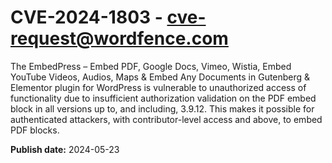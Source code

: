 # CVE-2024-1803 - cve-request@wordfence.com

The EmbedPress – Embed PDF, Google Docs, Vimeo, Wistia, Embed YouTube Videos, Audios, Maps & Embed Any Documents in Gutenberg & Elementor plugin for WordPress is vulnerable to unauthorized access of functionality due to insufficient authorization validation on the PDF embed block in all versions up to, and including, 3.9.12. This makes it possible for authenticated attackers, with contributor-level access and above, to embed PDF blocks.

**Publish date:** 2024-05-23
